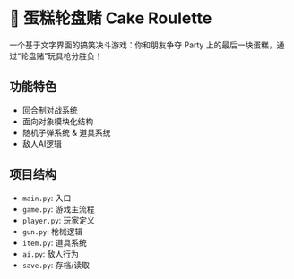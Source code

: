 # 🎂 蛋糕轮盘赌 Cake Roulette

一个基于文字界面的搞笑决斗游戏：你和朋友争夺 Party 上的最后一块蛋糕，通过“轮盘赌”玩具枪分胜负！

## 功能特色
- 回合制对战系统
- 面向对象模块化结构
- 随机子弹系统 & 道具系统
- 敌人AI逻辑

## 项目结构
- `main.py`: 入口
- `game.py`: 游戏主流程
- `player.py`: 玩家定义
- `gun.py`: 枪械逻辑
- `item.py`: 道具系统
- `ai.py`: 敌人行为
- `save.py`: 存档/读取

